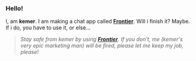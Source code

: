 ### Hello!
I, am **kemer**. I am making a chat app called [**Frontier**](https://github.com/frontierchat). Will i finish it? Maybe.
If i do, you have to use it, or else...

> *Stay safe from kemer by using [**Frontier**](https://github.com/frontierchat).
> If you don't, me (kemer's very epic marketing man) will be fired, please let me keep my job, please!*

